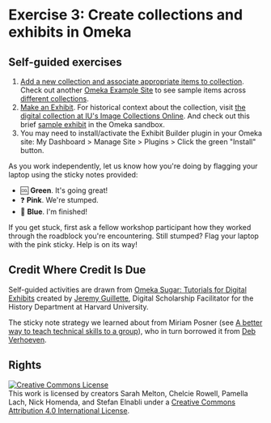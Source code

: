 # Exercise 3: Create collections and exhibits in Omeka

## Self-guided exercises
1. [Add a new collection and associate appropriate items to collection](https://jaguillette.github.io/omekaSugar/tutorial/collections/2016/09/06/add-a-collection.html). Check out another [Omeka Example Site](http://limestone.omeka.net/) to see sample items across [different collections](http://limestone.omeka.net/collections/browse). 
2. [Make an Exhibit](https://jaguillette.github.io/omekaSugar/tutorial/collections/2016/09/06/make-an-exhibit.html). For historical context about the collection, visit [the digital collection at IU's Image Collections Online](https://webapp1.dlib.indiana.edu/images/splash.htm?scope=images/VAC5094). And check out this brief [sample exhibit](http://limestone.omeka.net/exhibits/show/midwest) in the Omeka sandbox.
3. You may need to install/activate the Exhibit Builder plugin in your Omeka site: My Dashboard > Manage Site > Plugins > Click the green "Install" button.

As you work independently, let us know how you're doing by flagging your laptop using the sticky notes provided:

- :cool: **Green**. It's going great!
- :question: **Pink**. We're stumped.
- :100: **Blue**. I'm finished!

If you get stuck, first ask a fellow workshop participant how they worked through the roadblock you're encountering. Still stumped? Flag your laptop with the pink sticky. Help is on its way!


## Credit Where Credit Is Due

Self-guided activities are drawn from [Omeka Sugar: Tutorials for Digital Exhibits](https://jaguillette.github.io/omekaSugar) created by [Jeremy Guillette](https://history.fas.harvard.edu/people/jeremy-guillette), Digital Scholarship Facilitator for the History Department at Harvard University.

The sticky note strategy we learned about from Miriam Posner (see [A better way to teach technical skills to a group](http://miriamposner.com/blog/a-better-way-to-teach-technical-skills-to-a-group)), who in turn borrowed it from [Deb Verhoeven](https://www.deakin.edu.au/about-deakin/people/deb-verhoeven).

## Rights

<a rel="license" href="http://creativecommons.org/licenses/by/4.0/"><img alt="Creative Commons License" style="border-width:0" src="https://i.creativecommons.org/l/by/4.0/88x31.png" /></a><br />This work is licensed by creators Sarah Melton, Chelcie Rowell, Pamella Lach, Nick Homenda, and Stefan Elnabli under a <a rel="license" href="http://creativecommons.org/licenses/by/4.0/">Creative Commons Attribution 4.0 International License</a>.
